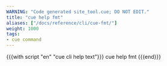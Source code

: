 ```yaml
---
WARNING: "Code generated site_tool.cue; DO NOT EDIT."
title: "cue help fmt"
aliases: ["/docs/reference/cli/cue-fmt/"]
weight: 1000
tags:
- cue command
---
```


{{{with script "en" "cue cli help text"}}}
cue help fmt
{{{end}}}

